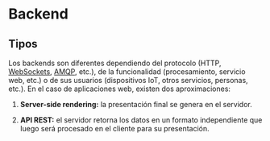 # Backend

## Tipos

Los backends son diferentes dependiendo del protocolo (HTTP, [WebSockets](https://en.wikipedia.org/wiki/WebSocket), [AMQP](https://en.wikipedia.org/wiki/Advanced_Message_Queuing_Protocol), etc.), de la funcionalidad (procesamiento, servicio web, etc.) o de sus usuarios (dispositivos IoT, otros servicios, personas, etc.). En el caso de aplicaciones web, existen dos aproximaciones:

1. **Server-side rendering:** la presentación final se genera en el servidor.

2. **API REST:** el servidor retorna los datos en un formato independiente que luego será procesado en el cliente para su presentación.

<object type="image/svg+xml" data="./files/img/ssr-api-rest.excalidraw.svg" width="100%"></object>